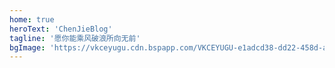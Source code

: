 ```yaml
---
home: true
heroText: 'ChenJieBlog'
tagline: '愿你能乘风破浪所向无前'
bgImage: 'https://vkceyugu.cdn.bspapp.com/VKCEYUGU-e1adcd38-dd22-458d-a547-6e4ff9b727c3/f20dd628-d0a7-4e37-b48a-448c2dbca748.svg'
---
```

